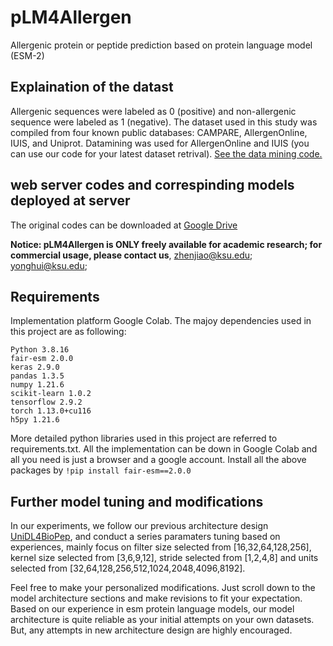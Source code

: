 # pLM4Allergen
Allergenic protein or peptide prediction based on protein language model (ESM-2)

## Explaination of the datast
Allergenic sequences were labeled as 0 (positive) and non-allergenic sequence were labeled as 1 (negative). The dataset used in this study was compiled from four known public databases: CAMPARE, AllergenOnline, IUIS, and Uniprot. Datamining was used for AllergenOnline and IUIS (you can use our code for your latest dataset retrival). [See the data mining code.](https://github.com/dzjxzyd/pLM4Allergen/tree/main/Data%20mining%20from%20database)

## web server codes and correspinding models deployed at server
The original codes can be downloaded at [Google Drive](https://drive.google.com/drive/folders/1veD40uj8R7gpIo8y1niXtoKij_vZ3eiD?usp=sharing.)
 

**Notice: pLM4Allergen is ONLY freely available for academic research; for commercial usage, please contact us**, zhenjiao@ksu.edu; yonghui@ksu.edu;

## Requirements
Implementation platform Google Colab.
The majoy dependencies used in this project are as following:
```
Python 3.8.16
fair-esm 2.0.0
keras 2.9.0
pandas 1.3.5
numpy 1.21.6
scikit-learn 1.0.2
tensorflow 2.9.2
torch 1.13.0+cu116
h5py 1.21.6
```
More detailed python libraries used in this project are referred to requirements.txt. All the implementation can be down in Google Colab and all you need is just a browser and a google account. Install all the above packages by ```!pip install fair-esm==2.0.0```

## Further model tuning and modifications

In our experiments, we follow our previous architecture design [UniDL4BioPep](https://github.com/dzjxzyd/UniDL4BioPep/tree/main), and conduct a series paramaters tuning based on experiences, mainly focus on filter size selected from [16,32,64,128,256], kernel size selected from [3,6,9,12], stride selected from [1,2,4,8] and units selected from [32,64,128,256,512,1024,2048,4096,8192].

Feel free to make your personalized modifications. Just scroll down to the model architecture sections and make revisions to fit your expectation. Based on our experience in esm protein language models, our model architecture is quite reliable as your initial attempts on your own datasets. But, any attempts in new architecture design are highly encouraged. 
